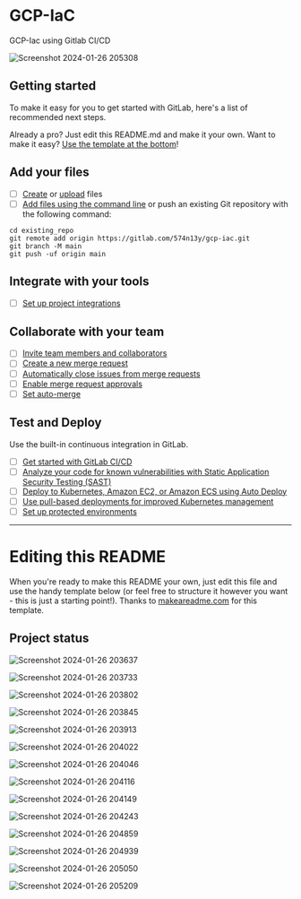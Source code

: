 # GCP-IaC
GCP-Iac using Gitlab CI/CD

   ![Screenshot 2024-01-26 205308](https://github.com/574n13y/GCP-IaC/assets/35293085/4a81458b-f383-4627-9429-a1897e419ec4)


## Getting started

To make it easy for you to get started with GitLab, here's a list of recommended next steps.

Already a pro? Just edit this README.md and make it your own. Want to make it easy? [Use the template at the bottom](#editing-this-readme)!

## Add your files

- [ ] [Create](https://docs.gitlab.com/ee/user/project/repository/web_editor.html#create-a-file) or [upload](https://docs.gitlab.com/ee/user/project/repository/web_editor.html#upload-a-file) files
- [ ] [Add files using the command line](https://docs.gitlab.com/ee/gitlab-basics/add-file.html#add-a-file-using-the-command-line) or push an existing Git repository with the following command:

```
cd existing_repo
git remote add origin https://gitlab.com/574n13y/gcp-iac.git
git branch -M main
git push -uf origin main
```

## Integrate with your tools

- [ ] [Set up project integrations](https://gitlab.com/574n13y/gcp-iac/-/settings/integrations)

## Collaborate with your team

- [ ] [Invite team members and collaborators](https://docs.gitlab.com/ee/user/project/members/)
- [ ] [Create a new merge request](https://docs.gitlab.com/ee/user/project/merge_requests/creating_merge_requests.html)
- [ ] [Automatically close issues from merge requests](https://docs.gitlab.com/ee/user/project/issues/managing_issues.html#closing-issues-automatically)
- [ ] [Enable merge request approvals](https://docs.gitlab.com/ee/user/project/merge_requests/approvals/)
- [ ] [Set auto-merge](https://docs.gitlab.com/ee/user/project/merge_requests/merge_when_pipeline_succeeds.html)

## Test and Deploy

Use the built-in continuous integration in GitLab.

- [ ] [Get started with GitLab CI/CD](https://docs.gitlab.com/ee/ci/quick_start/index.html)
- [ ] [Analyze your code for known vulnerabilities with Static Application Security Testing (SAST)](https://docs.gitlab.com/ee/user/application_security/sast/)
- [ ] [Deploy to Kubernetes, Amazon EC2, or Amazon ECS using Auto Deploy](https://docs.gitlab.com/ee/topics/autodevops/requirements.html)
- [ ] [Use pull-based deployments for improved Kubernetes management](https://docs.gitlab.com/ee/user/clusters/agent/)
- [ ] [Set up protected environments](https://docs.gitlab.com/ee/ci/environments/protected_environments.html)

***

# Editing this README

When you're ready to make this README your own, just edit this file and use the handy template below (or feel free to structure it however you want - this is just a starting point!). Thanks to [makeareadme.com](https://www.makeareadme.com/) for this template.

## Project status

  ![Screenshot 2024-01-26 203637](https://github.com/574n13y/GCP-IaC/assets/35293085/04f34cf8-d360-4b20-8b64-cddc94a75760)
  
  ![Screenshot 2024-01-26 203733](https://github.com/574n13y/GCP-IaC/assets/35293085/835af225-b378-440b-a13a-3690391d839a)
  
  ![Screenshot 2024-01-26 203802](https://github.com/574n13y/GCP-IaC/assets/35293085/8eeb00bd-ee11-4c18-a61a-7577d6b89370)
  
  ![Screenshot 2024-01-26 203845](https://github.com/574n13y/GCP-IaC/assets/35293085/8b96be46-aa4b-407d-9930-88d5f5cfc13b)
  
  ![Screenshot 2024-01-26 203913](https://github.com/574n13y/GCP-IaC/assets/35293085/2ff85b89-7ead-4291-adc4-73434cfc2c22)
  
  ![Screenshot 2024-01-26 204022](https://github.com/574n13y/GCP-IaC/assets/35293085/45d8e36b-21c8-40c7-82bb-99fd91c100c4)
  
  ![Screenshot 2024-01-26 204046](https://github.com/574n13y/GCP-IaC/assets/35293085/af95ab1a-a352-48a7-addd-8246086f833a)
  
  ![Screenshot 2024-01-26 204116](https://github.com/574n13y/GCP-IaC/assets/35293085/4e760bb5-4592-4add-a7ab-453363c394cc)
  
  ![Screenshot 2024-01-26 204149](https://github.com/574n13y/GCP-IaC/assets/35293085/7ac5e17b-82d4-4bbe-b499-61f1d0dacfc2)
  
  ![Screenshot 2024-01-26 204243](https://github.com/574n13y/GCP-IaC/assets/35293085/057bce95-5505-4a42-a0ee-7bc1e1b09a65)
  
  ![Screenshot 2024-01-26 204859](https://github.com/574n13y/GCP-IaC/assets/35293085/ad209bad-8a76-4063-984b-c76b8f624731)
  
  ![Screenshot 2024-01-26 204939](https://github.com/574n13y/GCP-IaC/assets/35293085/e41ed521-a24d-4879-9af4-085b703370fb)
  
  ![Screenshot 2024-01-26 205050](https://github.com/574n13y/GCP-IaC/assets/35293085/c980c313-d608-433b-8b34-26e090df3e46)
  
  ![Screenshot 2024-01-26 205209](https://github.com/574n13y/GCP-IaC/assets/35293085/32538b83-071f-4f81-af7e-f984ce9fb145)





